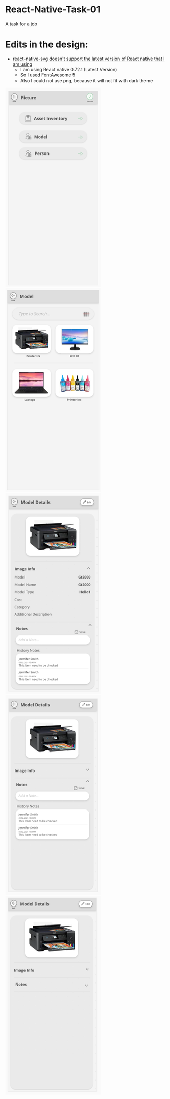 # React-Native-Task-01

A task for a job

# Edits in the design:

- [react-native-svg doesn't support the latest version of React native that I am using](https://github.com/software-mansion/react-native-svg#supported-react-native-versions)
  - I am using React native 0.72.1 (Latest Version)
  - So I used FontAwesome 5
  - Also I could not use png, because it will not fit with dark theme

<img src="./media/Original%20Design/1.png" width=300>

<img src="./media/Original%20Design/2.png" width=300>

<img src="./media/Original%20Design/3.png" width=300>

<img src="./media/Original%20Design/4.png" width=300>

<img src="./media/Original%20Design/5.png" width=300>

